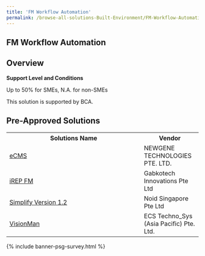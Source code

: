 ```yaml
---
title: 'FM Workflow Automation'
permalink: /browse-all-solutions-Built-Environment/FM-Workflow-Automation
---
```


## FM Workflow Automation
## Overview

**Support Level and Conditions**

Up to 50% for SMEs, N.A. for non-SMEs

This solution is supported by BCA.

## Pre-Approved Solutions

<table>
<tr>
<th style='width: auto;'><b>Solutions Name</b></th>
<th style='width: 30%;'><b>Vendor</b></th>
</tr>
<tr>
<td><a href='/productivity-solutions-grant/solutionrepo/201108438C-CMS-G' target='_blank'>eCMS</a><br></td>
<td>NEWGENE TECHNOLOGIES PTE. LTD.</td>
</tr>
<tr>
<td><a href='/productivity-solutions-grant/solutionrepo/201228495E-REP-FM-G' target='_blank'>iREP FM</a><br></td>
<td>Gabkotech Innovations Pte Ltd</td>
</tr>
<tr>
<td><a href='/productivity-solutions-grant/solutionrepo/201612131Z-Smplfy-v-12-G' target='_blank'>Simplify Version 1.2</a><br></td>
<td>Noid Singapore Pte Ltd</td>
</tr>
<tr>
<td><a href='/productivity-solutions-grant/solutionrepo/200604333Z-VsonMn-G' target='_blank'>VisionMan</a><br></td>
<td>ECS Techno_Sys (Asia Pacific) Pte. Ltd.</td>
</tr>
</table>

{% include banner-psg-survey.html %}
